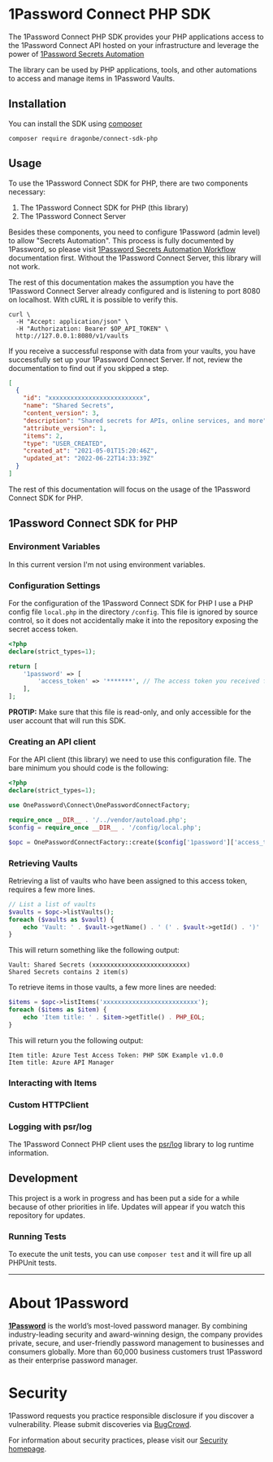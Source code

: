 # 1Password Connect PHP SDK

The 1Password Connect PHP SDK provides your PHP applications access to the 1Password Connect API hosted on your
infrastructure and leverage the power of [1Password Secrets Automation](https://1password.com/secrets)

The library can be used by PHP applications, tools, and other automations to access and manage items in 1Password
Vaults.

## Installation

You can install the SDK using [composer](https://getcomposer.org/download/)

```shell
composer require dragonbe/connect-sdk-php
```

## Usage

To use the 1Password Connect SDK for PHP, there are two components necessary:

1. The 1Password Connect SDK for PHP (this library)
2. The 1Password Connect Server

Besides these components, you need to configure 1Password (admin level) to allow "Secrets Automation". This process is
fully documented by 1Password, so please
visit [1Password Secrets Automation Workflow](https://developer.1password.com/docs/connect) documentation first. Without
the 1Password Connect Server, this library will not work.

The rest of this documentation makes the assumption you have the 1Password Connect Server already configured and is
listening to port 8080 on localhost. With cURL it is possible to verify this.

```shell
curl \                   
  -H "Accept: application/json" \
  -H "Authorization: Bearer $OP_API_TOKEN" \
  http://127.0.0.1:8080/v1/vaults
```

If you receive a successful response with data from your vaults, you have successfully set up your 1Password Connect
Server. If not, review the documentation to find out if you skipped a step.

```json
[
  {
    "id": "xxxxxxxxxxxxxxxxxxxxxxxxxx",
    "name": "Shared Secrets",
    "content_version": 3,
    "description": "Shared secrets for APIs, online services, and more",
    "attribute_version": 1,
    "items": 2,
    "type": "USER_CREATED",
    "created_at": "2021-05-01T15:20:46Z",
    "updated_at": "2022-06-22T14:33:39Z"
  }
]
```

The rest of this documentation will focus on the usage of the 1Password Connect SDK for PHP. 

## 1Password Connect SDK for PHP

### Environment Variables

In this current version I'm not using environment variables.

### Configuration Settings

For the configuration of the 1Password Connect SDK for PHP I use a PHP config file `local.php` in the directory `/config`. This file is ignored by source control, so it does not accidentally make it into the repository exposing the secret access token.

```php
<?php
declare(strict_types=1);

return [
    '1password' => [
        'access_token' => '*******', // The access token you received from 1Password configuration
    ],
];
```

**PROTIP:** Make sure that this file is read-only, and only accessible for the user account that will run this SDK.

### Creating an API client

For the API client (this library) we need to use this configuration file. The bare minimum you should code is the following:

```php
<?php
declare(strict_types=1);

use OnePassword\Connect\OnePasswordConnectFactory;

require_once __DIR__ . '/../vendor/autoload.php';
$config = require_once __DIR__ . '/config/local.php';

$opc = OnePasswordConnectFactory::create($config['1password']['access_token']);
```

### Retrieving Vaults

Retrieving a list of vaults who have been assigned to this access token, requires a few more lines.

```php
// List a list of vaults
$vaults = $opc->listVaults();
foreach ($vaults as $vault) {
    echo 'Vault: ' . $vault->getName() . ' (' . $vault->getId() . ')' .PHP_EOL;
}
```

This will return something like the following output:

```text
Vault: Shared Secrets (xxxxxxxxxxxxxxxxxxxxxxxxxx)
Shared Secrets contains 2 item(s)
```

To retrieve items in those vaults, a few more lines are needed:

```php
$items = $opc->listItems('xxxxxxxxxxxxxxxxxxxxxxxxxx');
foreach ($items as $item) {
    echo 'Item title: ' . $item->getTitle() . PHP_EOL;
}
```

This will return you the following output:

```text
Item title: Azure Test Access Token: PHP SDK Example v1.0.0
Item title: Azure API Manager
```
### Interacting with Items

### Custom HTTPClient

### Logging with psr/log

The 1Password Connect PHP client uses the [psr/log](https://packagist.org/packages/psr/log) library to log runtime
information.

## Development

This project is a work in progress and has been put a side for a while because of other priorities in life. Updates will appear if you watch this repository for updates.

### Running Tests

To execute the unit tests, you can use `composer test` and it will fire up all PHPUnit tests.

---

# About 1Password

**[1Password](https://1password.com/)** is the world’s most-loved password manager. By combining industry-leading
security and award-winning design, the company provides private, secure, and user-friendly password management to
businesses and consumers globally. More than 60,000 business customers trust 1Password as their enterprise password
manager.

# Security

1Password requests you practice responsible disclosure if you discover a vulnerability. Please submit discoveries
via [BugCrowd](https://bugcrowd.com/agilebits).

For information about security practices, please visit our [Security homepage](https://1password.com/security/).